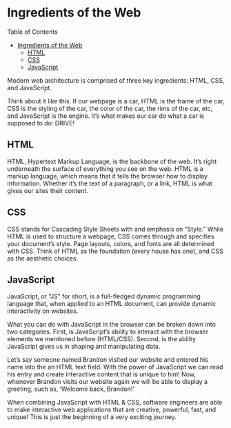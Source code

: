 # Ingredients of the Web

Table of Contents

- [Ingredients of the Web](#ingredients-of-the-web)
  - [HTML](#html)
  - [CSS](#css)
  - [JavaScript](#javascript)

Modern web architecture is comprised of three key ingredients: HTML, CSS, and JavaScript.

Think about it like this. If our webpage is a car, HTML is the frame of the car, CSS is the styling of the car, the color of the car, the rims of the car, etc, and JavaScript is the engine. It’s what makes our car do what a car is supposed to do: DRIVE!

## HTML

HTML, Hypertext Markup Language, is the backbone of the web. It’s right underneath the surface of everything you see on the web. HTML is a markup language, which means that it tells the browser how to display information. Whether it’s the text of a paragraph, or a link, HTML is what gives our sites their content.

## CSS

CSS stands for Cascading Style Sheets with and emphasis on “Style.” While HTML is used to structure a webpage, CSS comes through and specifies your document’s style. Page layouts, colors, and fonts are all determined with CSS. Think of HTML as the foundation (every house has one), and CSS as the aesthetic choices.

## JavaScript

JavaScript, or "JS" for short, is a full-fledged dynamic programming language that, when applied to an HTML document, can provide dynamic interactivity on websites.

What you can do with JavaScript in the browser can be broken down into two categories. First, is JavaScript’s ability to interact with the browser elements we mentioned before (HTML/CSS). Second, is the ability JavaScript gives us in shaping and manipulating data.

Let’s say someone named Brandon visited our website and entered his name into the an HTML text field. With the power of JavaScript we can read his entry and create interactive content that is unique to him! Now, whenever Brandon visits our website again we will be able to display a greeting, such as, ‘Welcome back, Brandon!’

When combining JavaScript with HTML & CSS, software engineers are able to make interactive web applications that are creative, powerful, fast, and unique! This is just the beginning of a very exciting journey.
